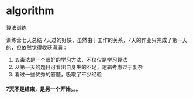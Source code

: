 # algorithm
 算法训练
 
 训练营七天总结
 7天过的好快，虽然由于工作的关系，7天的作业只完成了第一天的，但依然觉得收获满满：
 1. 五毒法是一个很好的学习方法，不仅仅是学习算法
 2. 从第一天的题目可看出自身生的不足，逻辑考虑过于复杂
 3. 看过一些优秀的答题，吸取了不少经验
 #### 7天不是结束，是另一个开始。。。
